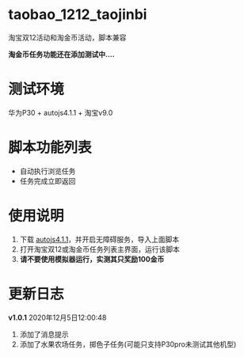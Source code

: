 # taobao_1212_taojinbi
淘宝双12活动和淘金币活动，脚本兼容

**淘金币任务功能还在添加测试中....**


# 测试环境
华为P30 + autojs4.1.1 + 淘宝v9.0

# 脚本功能列表
 - 自动执行浏览任务
 - 任务完成立即返回
 

# 使用说明
 1. 下载 [autojs4.1.1](https://share.weiyun.com/owu3tBNr)，并开启无障碍服务，导入上面脚本
 2. 打开淘宝双12或淘金币任务列表主界面，运行该脚本
 3. **请不要使用模拟器运行，实测其只奖励100金币**
 

# 更新日志
**v1.0.1** 2020年12月5日12:00:48  
1. 添加了消息提示 
2. 添加了水果农场任务，掷色子任务(可能只支持P30pro未测试其他机型)
